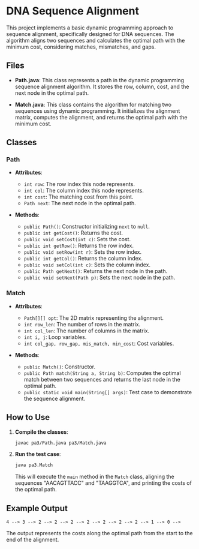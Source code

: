 # DNA Sequence Alignment

This project implements a basic dynamic programming approach to sequence alignment, specifically designed for DNA sequences. The algorithm aligns two sequences and calculates the optimal path with the minimum cost, considering matches, mismatches, and gaps.

## Files

- **Path.java**: This class represents a path in the dynamic programming sequence alignment algorithm. It stores the row, column, cost, and the next node in the optimal path.

- **Match.java**: This class contains the algorithm for matching two sequences using dynamic programming. It initializes the alignment matrix, computes the alignment, and returns the optimal path with the minimum cost.

## Classes

### Path

- **Attributes**:
  - `int row`: The row index this node represents.
  - `int col`: The column index this node represents.
  - `int cost`: The matching cost from this point.
  - `Path next`: The next node in the optimal path.

- **Methods**:
  - `public Path()`: Constructor initializing `next` to `null`.
  - `public int getCost()`: Returns the cost.
  - `public void setCost(int c)`: Sets the cost.
  - `public int getRow()`: Returns the row index.
  - `public void setRow(int r)`: Sets the row index.
  - `public int getCol()`: Returns the column index.
  - `public void setCol(int c)`: Sets the column index.
  - `public Path getNext()`: Returns the next node in the path.
  - `public void setNext(Path p)`: Sets the next node in the path.

### Match

- **Attributes**:
  - `Path[][] opt`: The 2D matrix representing the alignment.
  - `int row_len`: The number of rows in the matrix.
  - `int col_len`: The number of columns in the matrix.
  - `int i, j`: Loop variables.
  - `int col_gap, row_gap, mis_match, min_cost`: Cost variables.

- **Methods**:
  - `public Match()`: Constructor.
  - `public Path match(String a, String b)`: Computes the optimal match between two sequences and returns the last node in the optimal path.
  - `public static void main(String[] args)`: Test case to demonstrate the sequence alignment.

## How to Use

1. **Compile the classes**:
   ```sh
   javac pa3/Path.java pa3/Match.java
   ```

2. **Run the test case**:
   ```sh
   java pa3.Match
   ```

   This will execute the `main` method in the `Match` class, aligning the sequences "AACAGTTACC" and "TAAGGTCA", and printing the costs of the optimal path.

## Example Output

```
4 --> 3 --> 2 --> 2 --> 2 --> 2 --> 2 --> 2 --> 2 --> 1 --> 0 --> 
```

The output represents the costs along the optimal path from the start to the end of the alignment.